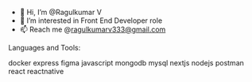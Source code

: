 - 👋 Hi, I’m @Ragulkumar V
- 👀 I’m interested in Front End Developer role
- 📫 Reach me @ragulkumarv333@gmail.com

<!---
Ragulkumarv/Ragulkumarv is a ✨ special ✨ repository because its `README.md` (this file) appears on your GitHub profile.
You can click the Preview link to take a look at your changes.
--->
Languages and Tools:

 docker  express  figma  javascript  mongodb  mysql  nextjs  nodejs  postman  react  reactnative
